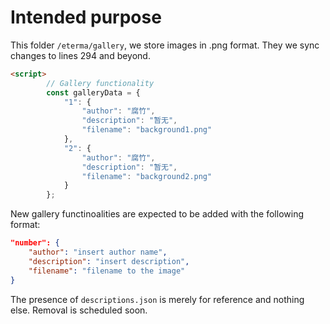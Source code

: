 # Intended purpose
This folder `/eterma/gallery`, we store images in .png format. They we sync changes to lines 294 and beyond.
```html
<script>
        // Gallery functionality
        const galleryData = {
            "1": {
                "author": "腐竹",
                "description": "暂无",
                "filename": "background1.png"
            },
            "2": {
                "author": "腐竹",
                "description": "暂无",
                "filename": "background2.png"
            }
        };
```
New gallery functinoalities are expected to be added with the following format:
```json
"number": {
    "author": "insert author name",
    "description": "insert description",
    "filename": "filename to the image"
}
```
The presence of `descriptions.json` is merely for reference and nothing else. Removal is scheduled soon.